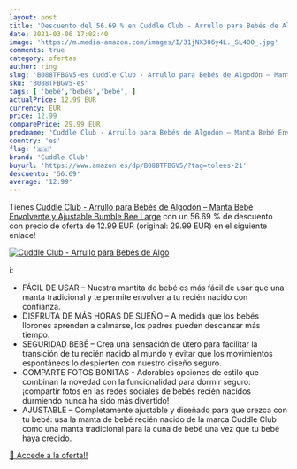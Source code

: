 ```yaml
---
layout: post
title: 'Descuento del 56.69 % en Cuddle Club - Arrullo para Bebés de Algo'
date: 2021-03-06 17:02:40
image: 'https://m.media-amazon.com/images/I/31jNX306y4L._SL400_.jpg'
comments: true
category: ofertas
author: ring
slug: 'B088TFBGV5-es Cuddle Club - Arrullo para Bebés de Algodón – Manta Bebé...'
sku: 'B088TFBGV5-es'
tags: [ 'bebé','bebés','bebé', ]
actualPrice: 12.99 EUR
currency: EUR
price: 12.99
comparePrice: 29.99 EUR
prodname: 'Cuddle Club - Arrullo para Bebés de Algodón – Manta Bebé Envolvente y Ajustable  Bumble Bee  Large'
country: 'es'
flag: '🇪🇸'
brand: 'Cuddle Club'
buyurl: 'https://www.amazon.es/dp/B088TFBGV5/?tag=tolees-21'
descuento: '56.69'
average: '12.99'
---
```


Tienes [Cuddle Club - Arrullo para Bebés de Algodón – Manta Bebé Envolvente y Ajustable  Bumble Bee  Large](https://www.amazon.es/dp/B088TFBGV5/?tag=tolees-21) con un 56.69 % de descuento con precio de oferta de 12.99 EUR (original: 29.99 EUR) en el siguiente enlace!

[![Cuddle Club - Arrullo para Bebés de Algo](https://m.media-amazon.com/images/I/31jNX306y4L._SL400_.jpg)](https://www.amazon.es/dp/B088TFBGV5/?tag=tolees-21)

ℹ️:

- FÁCIL DE USAR – Nuestra mantita de bebé es más fácil de usar que una manta tradicional y te permite envolver a tu recién nacido con confianza.
- DISFRUTA DE MÁS HORAS DE SUEÑO – A medida que los bebés llorones aprenden a calmarse, los padres pueden descansar más tiempo.
- SEGURIDAD BEBÉ – Crea una sensación de útero para facilitar la transición de tu recién nacido al mundo y evitar que los movimientos espontáneos lo despierten con nuestro diseño seguro.
- COMPARTE FOTOS BONITAS - Adorables opciones de estilo que combinan la novedad con la funcionalidad para dormir seguro: ¡compartir fotos en las redes sociales de bebés recién nacidos durmiendo nunca ha sido más divertido!
- AJUSTABLE – Completamente ajustable y diseñado para que crezca con tu bebé: usa la manta de bebé recién nacido de la marca Cuddle Club como una manta tradicional para la cuna de bebé una vez que tu bebé haya crecido.

[🛒 Accede a la oferta!!](https://www.amazon.es/dp/B088TFBGV5/?tag=tolees-21)
